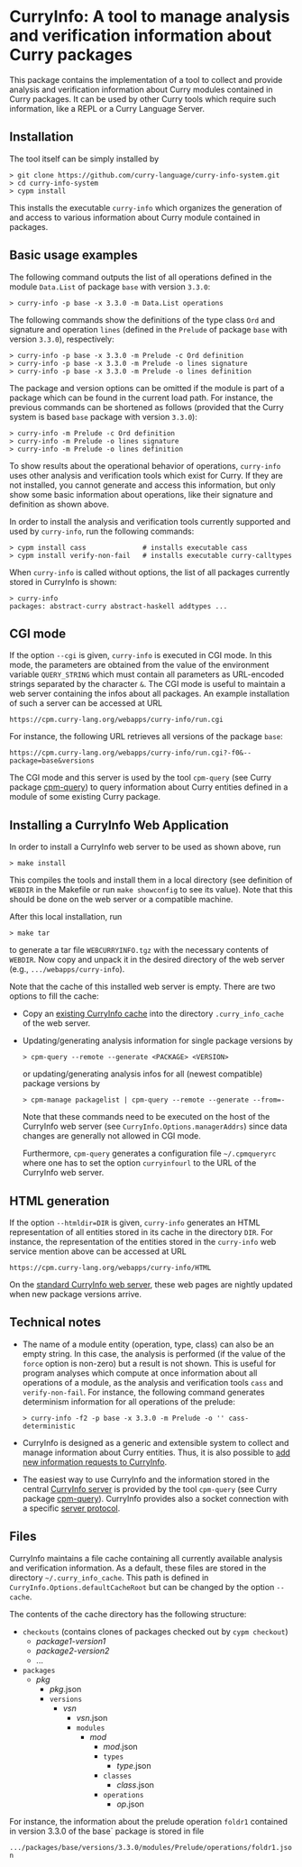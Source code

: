 CurryInfo: A tool to manage analysis and verification information about Curry packages
======================================================================================

This package contains the implementation of a tool to collect and
provide analysis and verification information about Curry modules
contained in Curry packages.
It can be used by other Curry tools which require such information,
like a REPL or a Curry Language Server.

Installation
------------

The tool itself can be simply installed by

    > git clone https://github.com/curry-language/curry-info-system.git
    > cd curry-info-system
    > cypm install

This installs the executable `curry-info` which organizes the generation of
and access to various information about Curry module contained in packages.

Basic usage examples
--------------------

The following command outputs the list of
all operations defined in the module `Data.List` of package `base`
with version `3.3.0`:

    > curry-info -p base -x 3.3.0 -m Data.List operations

The following commands show the definitions of the type class `Ord`
and signature and operation `lines` (defined in the `Prelude` of
package `base` with version `3.3.0`), respectively:

    > curry-info -p base -x 3.3.0 -m Prelude -c Ord definition
    > curry-info -p base -x 3.3.0 -m Prelude -o lines signature
    > curry-info -p base -x 3.3.0 -m Prelude -o lines definition

The package and version options can be omitted if the module is part
of a package which can be found in the current load path.
For instance, the previous commands can be shortened as follows
(provided that the Curry system is based `base` package with version `3.3.0`):

    > curry-info -m Prelude -c Ord definition
    > curry-info -m Prelude -o lines signature
    > curry-info -m Prelude -o lines definition

To show results about the operational behavior of operations,
`curry-info` uses other analysis and verification tools which exist for
Curry. If they are not installed, you cannot generate and access
this information, but only show some basic information about operations,
like their signature and definition as shown above.

In order to install the analysis and verification tools currently
supported and used by `curry-info`, run the following commands:

    > cypm install cass              # installs executable cass
    > cypm install verify-non-fail   # installs executable curry-calltypes

When `curry-info` is called without options, the list of all packages
currently stored in CurryInfo is shown:

    > curry-info
    packages: abstract-curry abstract-haskell addtypes ...


CGI mode
--------

If the option `--cgi` is given, `curry-info` is executed in CGI mode.
In this mode, the parameters are obtained from the value of the
environment variable `QUERY_STRING` which must contain all parameters
as URL-encoded strings separated by the character `&`.
The CGI mode is useful to maintain a web server containing
the infos about all packages. An example installation of such a server
can be accessed at URL

    https://cpm.curry-lang.org/webapps/curry-info/run.cgi

For instance, the following URL retrieves all versions of the package `base`:

    https://cpm.curry-lang.org/webapps/curry-info/run.cgi?-f0&--package=base&versions

The CGI mode and this server is used by the tool `cpm-query`
(see Curry package [cpm-query](https://cpm.curry-lang.org/pkgs/cpm-query.html))
to query information about Curry entities defined in a module of some
existing Curry package.


Installing a CurryInfo Web Application
--------------------------------------

In order to install a CurryInfo web server to be used as shown above, run

    > make install

This compiles the tools and install them in a local directory (see definition
of `WEBDIR` in the Makefile or run `make showconfig` to see its value).
Note that this should be done on the web server or a compatible machine.

After this local installation, run

    > make tar

to generate a tar file `WEBCURRYINFO.tgz` with the necessary contents of
`WEBDIR`. Now copy and unpack it in the desired directory of the web server
(e.g., `.../webapps/curry-info`).

Note that the cache of this installed web server is empty.
There are two options to fill the cache:

* Copy an [existing CurryInfo cache](https://cpm.curry-lang.org/webapps/curry-info/HTML/CURRYINFOCACHE.tgz)
  into the directory `.curry_info_cache` of the web server.

* Updating/generating analysis information for single package versions by

      > cpm-query --remote --generate <PACKAGE> <VERSION>

  or updating/generating analysis infos for all (newest compatible) package
  versions by

      > cpm-manage packagelist | cpm-query --remote --generate --from=-

  Note that these commands need to be executed on the host of the
  CurryInfo web server (see `CurryInfo.Options.managerAddrs`)
  since data changes are generally not allowed in CGI mode.

  Furthermore, `cpm-query` generates a configuration file `~/.cpmqueryrc`
  where one has to set the option `curryinfourl` to the URL of the
  CurryInfo web server.


HTML generation
---------------

If the option `--htmldir=DIR` is given, `curry-info` generates an HTML
representation of all entities stored in its cache in the directory `DIR`.
For instance, the representation of the entities stored in the
`curry-info` web service mention above can be accessed at URL

    https://cpm.curry-lang.org/webapps/curry-info/HTML

On the
[standard CurryInfo web server](https://cpm.curry-lang.org/webapps/curry-info/),
these web pages are nightly updated when new package versions arrive.


Technical notes
---------------

- The name of a module entity (operation, type, class) can also be
  an empty string. In this case, the analysis is performed
  (if the value of the `force` option is non-zero)
  but a result is not shown. This is useful for program analyses
  which compute at once information about all operations of a module,
  as the analysis and verification tools `cass` and `verify-non-fail`.
  For instance, the following command generates determinism information
  for all operations of the prelude:

      > curry-info -f2 -p base -x 3.3.0 -m Prelude -o '' cass-deterministic

- CurryInfo is designed as a generic and extensible system to collect and
  manage information about Curry entities. Thus, it is also possible to
  [add new information requests to CurryInfo](specifications/AddingRequests.md).

- The easiest way to use CurryInfo and the information stored in the central
  [CurryInfo server](https://cpm.curry-lang.org/webapps/curry-info/HTML/)
  is provided by the tool `cpm-query`
  (see Curry package [cpm-query](https://cpm.curry-lang.org/pkgs/cpm-query.html)).
  CurryInfo provides also a socket connection with a specific
  [server protocol](specifications/ServerProtocol.md).

Files
-----

CurryInfo maintains a file cache containing all currently available
analysis and verification information.
As a default, these files are stored in the directory `~/.curry_info_cache`.
This path is defined in `CurryInfo.Options.defaultCacheRoot` but
can be changed by the option `--cache`.

The contents of the cache directory has the following structure:

- `checkouts` (contains clones of packages checked out by `cypm checkout`)
    - *package1*-*version1*
    - *package2*-*version2*
    - ...
- `packages`
    - *pkg*
        - *pkg*.json
        - `versions`
            - *vsn*
                - *vsn*.json
                - `modules`
                    - *mod*
                        - *mod*.json
                        - `types`
                            - *type*.json
                        - `classes`
                            - *class*.json
                        - `operations`
                            - *op*.json

For instance, the information about the prelude operation `foldr1`
contained in version 3.3.0 of the base` package is stored in file

`.../packages/base/versions/3.3.0/modules/Prelude/operations/foldr1.json`


